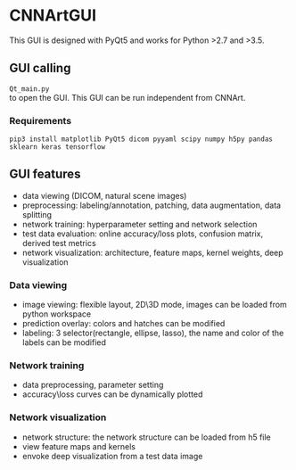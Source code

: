 # CNNArtGUI

This GUI is designed with PyQt5 and works for Python >2.7 and >3.5.

## GUI calling
`Qt_main.py`<br/>
to open the GUI. This GUI can be run independent from CNNArt.

### Requirements
`pip3 install matplotlib PyQt5 dicom pyyaml scipy numpy h5py pandas sklearn keras tensorflow`

## GUI features
- data viewing (DICOM, natural scene images)
- preprocessing: labeling/annotation, patching, data augmentation, data splitting
- network training: hyperparameter setting and network selection
- test data evaluation: online accuracy/loss plots, confusion matrix, derived test metrics
- network visualization: architecture, feature maps, kernel weights, deep visualization

### Data viewing
- image viewing: flexible layout, 2D\3D mode, images can be loaded from python workspace
- prediction overlay: colors and hatches can be modified
- labeling: 3 selector(rectangle, ellipse, lasso), the name and color of the labels can be modified

### Network training
- data preprocessing, parameter setting
- accuracy\loss curves can be dynamically plotted

### Network visualization 
- network structure: the network structure can be loaded from h5 file
- view feature maps and kernels
- envoke deep visualization from a test data image
